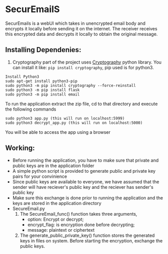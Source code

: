 # SecurEmailS
SecurEmails is a webUI which takes in unencrypted email body and encrypts it locally before sending it on the internet. The receiver receives this encrypted data and decrypts it locally to obtain the original message.

## Installing Dependenies:
1. Cryptography part of the project uses [Cryptography](https://cryptography.io/en/latest/) python library. You can install it like:
`pip install cryptography`, pip used is for python3.

```
Install Python3
sudo apt-get install python3-pip
sudo python3 -m pip install cryptography --force-reinstall
sudo python3 -m pip install flask
sudo python3 -m pip install email
```
To run the application extract the zip file, cd to that directory and execute the following commands
```
sudo python3 app.py (this will run on localhost:5999)
sudo python3 decrypt_app.py (this will run on localhost:5000)
```
You will be able to access the app using a browser

## Working:
- Before running the application, you have to make sure that private and public keys are in the application folder
- A simple python script is provided to generate public and private key pairs for your convinience
- Since public keys are available to everyone, we have assumed that the sender will have reciever's public key and the reciever has sender's public key
- Make sure this exchange is done prior to running the application and the keys are stored in the application directory
- SecureEmail.py 
  1. The SecureEmail_func() function takes three arguments, 
     - option: Encrypt or decrypt;  
     - encrypt_flag: is encryption done before decrypting;    
     - message: plaintext or ciphertext
  2. The generate_public_private_key() function stores the generated keys in files on system. Before starting the encryption, exchange the public keys.
